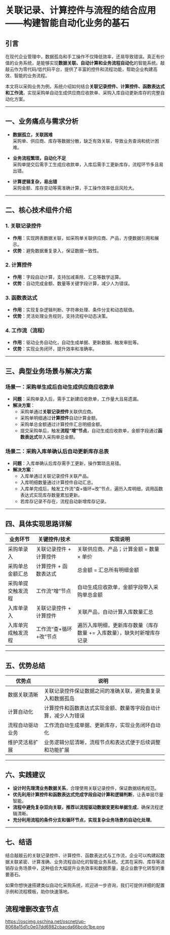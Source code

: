 # 关联记录、计算控件与流程的结合应用——构建智能自动化业务的基石

## 引言

在现代企业管理中，数据孤岛和手工操作不仅降低效率，还易导致错误。真正有价值的业务系统，是能够实现**数据关联、自动计算和业务流程自动化**的智能系统。敲敲云作为零代码/低代码平台，提供了丰富的控件和流程功能，帮助企业构建高效、智能的业务流程。

本文将以采购业务为例，系统介绍如何结合**关联记录控件、计算控件、函数表达式和工作流**，实现采购单自动生成供应商应收款单、采购入库自动更新库存的完整自动化方案。

---

## 一、业务痛点与需求分析

- **数据孤立，关联困难**  
  采购单、供应商、库存等数据分散，缺乏有效关联，导致业务查询和统计困难。

- **业务流程繁琐，自动化不足**  
  采购单提交后需手工生成应收款单，入库后需手工更新库存，流程环节多且易出错。

- **计算逻辑复杂，易出错**  
  采购金额、库存变动等需准确计算，手工操作效率低且风险大。

---

## 二、核心技术组件介绍

### 1. 关联记录控件

- **作用**：实现跨表数据关联，如采购单关联供应商、产品，方便数据引用和展示。
- **优势**：避免数据重复录入，保证数据一致性。

### 2. 计算控件

- **作用**：字段自动计算，支持加减乘除、汇总等数学运算。
- **优势**：自动完成金额、数量等关键字段计算，减少人为错误。

### 3. 函数表达式

- **作用**：实现复杂逻辑判断、字符串处理、条件分支和动态赋值。
- **优势**：灵活处理业务规则，支持流程中动态决策。

### 4. 工作流（流程）

- **作用**：驱动业务自动化，自动生成单据、更新数据、触发审批等。
- **优势**：实现业务闭环，提升效率和准确率。

---

## 三、典型业务场景与解决方案

### 场景一：采购单生成后自动生成供应商应收款单

- **问题**：采购单录入后，需手工新建应收款单，工作量大且易遗漏。
- **解决方案**：
  - 采购单通过**关联记录控件**关联供应商。
  - 采购单明细通过**计算控件**自动计算金额。
  - 采购单总金额通过计算控件汇总明细金额。
  - 提交采购单后，触发**流程“增”节点**，自动生成应收款单，金额字段通过**函数表达式**带入采购单总金额。

### 场景二：采购入库单确认后自动更新库存总表

- **问题**：入库单确认后库存需手工更新，操作繁琐且易错。
- **解决方案**：
  - 入库单通过关联记录控件关联产品。
  - 入库明细数量通过计算控件自动汇总。
  - 入库单完成后，触发工作流“查+循环+改”节点，遍历入库明细，调用函数表达式实现库存数量累加更新。
  - 若库存记录不存在，流程自动新增库存记录。

---

## 四、具体实现思路详解

| 业务环节               | 关键控件/技术             | 实现说明                                             |
|------------------------|--------------------------|------------------------------------------------------|
| 采购单录入             | 关联记录控件 + 计算控件   | 关联供应商、产品；计算金额 = 数量 × 单价               |
| 采购单总金额汇总       | 计算控件 + 函数表达式     | 总金额 = 汇总所有明细金额                               |
| 采购单提交触发流程     | 工作流“增”节点           | 自动生成应收款单，金额字段带入采购单总金额               |
| 入库单录入             | 关联记录控件 + 计算控件   | 关联产品，自动计算入库数量汇总                           |
| 入库单完成触发流程     | 工作流“查+循环+改”节点   | 遍历入库明细，更新库存数量（库存数量 += 入库数量），缺失时新增库存记录 |

---

## 五、优势总结

| 优势点                 | 说明                                                         |
|------------------------|--------------------------------------------------------------|
| 数据关联清晰           | 关联记录控件保证数据之间的准确关联，避免重复录入和数据孤岛     |
| 计算自动化             | 计算控件和函数表达式实现金额、数量等字段自动计算，减少人为错误 |
| 流程自动驱动业务       | 工作流自动生成单据、更新库存，实现业务闭环自动化               |
| 维护灵活易扩展         | 业务逻辑分层清晰，流程节点和表达式便于后续调整和功能扩展       |

---

## 六、实践建议

- **设计时先理清业务数据关系**，合理使用关联记录控件，保证数据结构规范。
- **优先利用计算控件和函数表达式完成字段自动计算和逻辑判断**，让表单层尽量智能。
- **流程中避免复杂双向关联，推荐以流程驱动数据变更和单据生成**，确保流程逻辑清晰。
- **充分利用流程的条件分支和循环节点，实现复杂业务场景的自动化处理**。

---

## 七、结语

结合敲敲云的关联记录控件、计算控件、函数表达式与工作流，企业可以构建起数据关联紧密、计算准确、业务流程自动化的智能业务系统。尤其在采购、库存等进销存业务场景中，这种组合大幅提升业务效率和数据质量，是企业数字化转型的重要基石。

如果你想快速搭建类似自动化采购系统，欢迎进一步咨询，我们可提供详细的配置示例和流程模板，助你快速落地。


## 流程增删改查节点

https://oscimg.oschina.net/oscnet/up-8068a15d1c0e07dd6982cbacda66bcdc1be.png